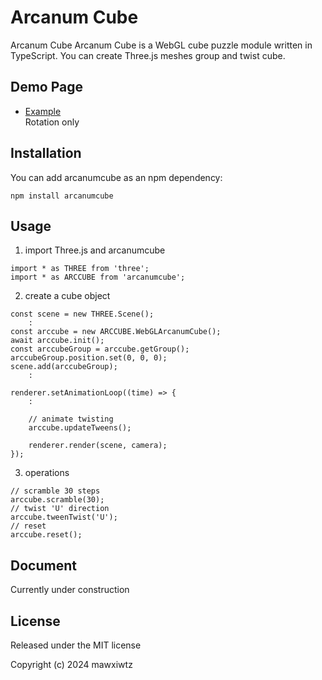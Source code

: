 # Arcanum Cube

Arcanum Cube Arcanum Cube is a WebGL cube puzzle module written in TypeScript. You can create Three.js meshes group and twist cube.

## Demo Page

- [Example](https://mawxiwtz.github.io/arcanumcube/) \
  Rotation only

## Installation

You can add arcanumcube as an npm dependency:

```
npm install arcanumcube
```

## Usage

1. import Three.js and arcanumcube

```
import * as THREE from 'three';
import * as ARCCUBE from 'arcanumcube';
```

2. create a cube object

```
const scene = new THREE.Scene();
    :
const arccube = new ARCCUBE.WebGLArcanumCube();
await arccube.init();
const arccubeGroup = arccube.getGroup();
arccubeGroup.position.set(0, 0, 0);
scene.add(arccubeGroup);
    :

renderer.setAnimationLoop((time) => {
    :

    // animate twisting
    arccube.updateTweens();

    renderer.render(scene, camera);
});
```

3. operations

```
// scramble 30 steps
arccube.scramble(30);
// twist 'U' direction
arccube.tweenTwist('U');
// reset
arccube.reset();
```

## Document

Currently under construction

## License

Released under the MIT license

Copyright (c) 2024 mawxiwtz

